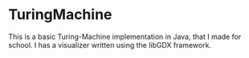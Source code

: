 # TuringMachine

This is a basic Turing-Machine implementation in Java, that I made for school.
I has a visualizer written using the libGDX framework.
